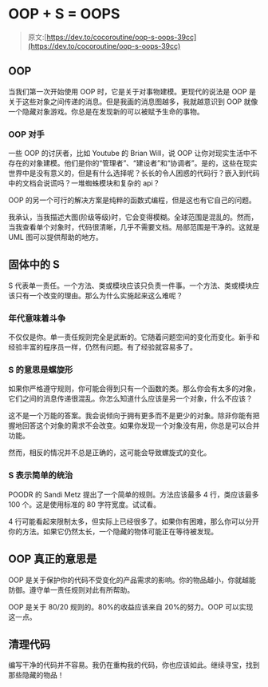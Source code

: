 # OOP + S = OOPS

> 原文:[https://dev.to/cocoroutine/oop-s-oops-39cc](https://dev.to/cocoroutine/oop-s-oops-39cc)

## [](#oop)OOP

当我们第一次开始使用 OOP 时，它是关于对事物建模。更现代的说法是 OOP 是关于这些对象之间传递的消息。但是我画的消息图越多，我就越意识到 OOP 就像一个隐藏对象游戏。你总是在发现新的可以被赋予生命的事物。

### [](#oop-opponents)OOP 对手

一些 OOP 的讨厌者，比如 Youtube 的 Brian Will，说 OOP 让你对现实生活中不存在的对象建模。他们是你的“管理者”、“建设者”和“协调者”。是的，这些在现实世界中是没有意义的，但是有什么选择呢？长长的令人困惑的代码行？嵌入到代码中的文档会说谎吗？一堆蜘蛛模块和复杂的 api？

OOP 的另一个可行的解决方案是纯粹的函数式编程，但是这也有它自己的问题。

我承认，当我描述大图(阶级等级)时，它会变得模糊。全球范围是混乱的。然而，当我查看单个对象时，代码很清晰，几乎不需要文档。局部范围是干净的。这就是 UML 图可以提供帮助的地方。

## [](#the-s-in-solid)固体中的 S

S 代表单一责任。一个方法、类或模块应该只负责一件事。一个方法、类或模块应该只有一个改变的理由。那么为什么实施起来这么难呢？

### [](#s-means-struggle)年代意味着斗争

不仅仅是你。单一责任规则完全是武断的。它随着问题空间的变化而变化。新手和经验丰富的程序员一样，仍然有问题。有了经验就容易多了。

### [](#s-means-spiral)S 的意思是螺旋形

如果你严格遵守规则，你可能会得到只有一个函数的类。那么你会有太多的对象，它们之间的消息传递很混乱。你怎么知道什么应该是另一个对象，什么不应该？

这不是一个万能的答案。我会说倾向于拥有更多而不是更少的对象。除非你能有把握地回答这个对象的需求不会改变。如果你发现一个对象没有用，你总是可以合并功能。

然而，相反的情况并不总是正确的，这可能会导致螺旋式的变化。

### [](#s-means-simple-rule)S 表示简单的统治

POODR 的 Sandi Metz 提出了一个简单的规则。方法应该最多 4 行，类应该最多 100 个。这是使用标准的 80 字符宽度。试试看。

4 行可能看起来限制太多，但实际上已经很多了。如果你有困难，那么你可以分开你的方法。如果它仍然太长，一个隐藏的物体可能正在等待被发现。

## [](#oop-really-means)OOP 真正的意思是

OOP 是关于保护你的代码不受变化的产品需求的影响。你的物品越小，你就越能防御。遵守单一责任规则对此有所帮助。

OOP 是关于 80/20 规则的。80%的收益应该来自 20%的努力。OOP 可以实现这一点。

## [](#clean-code)清理代码

编写干净的代码并不容易。我仍在重构我的代码，你也应该如此。继续寻宝，找到那些隐藏的物品！
